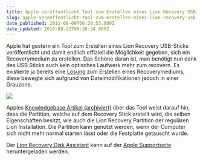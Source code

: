 ```yaml
---
title: Apple veröffentlicht Tool zum Erstellen eines Lion Recovery USB-Sticks.
slug: apple-veroeffentlicht-tool-zum-erstellen-eines-lion-recovery-usb-sticks
date_published: 2011-08-09T06:39:53.000Z
date_updated: 2018-08-22T09:38:34.000Z
---
```


Apple hat gestern ein Tool zum Erstellen eines Lion Recovery USB-Sticks veröffentlicht und damit endlich offiziell die Möglichkeit gegeben, sich ein Recoverymedium zu erstellen. Das Schöne daran ist, man benötigt nun dank des USB Sticks auch kein optisches Laufwerk mehr zum recovern. Es existierte ja bereits eine [Lösung](__GHOST_URL__/wie-brenne-ich-lion-auf-eine-dvd-software-zum-erstellen/) zum Erstellen eines Recoverymediums, diese bewegte sich aufgrund von Dateimodifikationen jedoch in einer Grauzone.

[![](//picdump.thafaker.de/2011/08/lionrecovery-580x535.png)](__GHOST_URL__/apple-veroeffentlicht-tool-zum-erstellen-eines-lion-recovery-usb-sticks/lionrecovery/)

Apples [Knowledgebase Artikel (archiviert)](http://web.archive.org/web/20110925063927/http://support.apple.com:80/kb/HT4848) über das Tool weist darauf hin, dass die Partition, welche auf dem Recovery Stick erstellt wird, die selben Eigenschaften besitzt, wie auch die Lion Recovery Partition der regulären Lion Installation. Die Partition kann genutzt werden, wenn der Computer sich nicht mehr normal starten lässt oder die Festplatte getauscht wurde.

Der [Lion Recovery Disk Assistant](http://support.apple.com/kb/DL1433) kann auf der [Apple Supportseite](http://support.apple.com/kb/DL1433) heruntergeladen werden.
